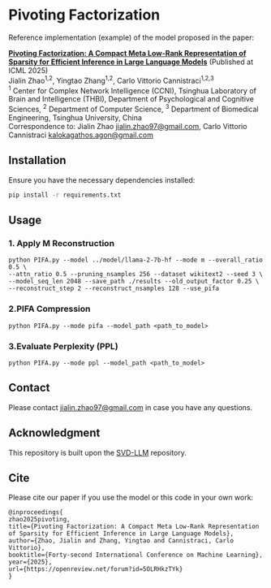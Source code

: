 # Pivoting Factorization

Reference implementation (example) of the model proposed in the paper:

**[Pivoting Factorization: A Compact Meta Low-Rank Representation of Sparsity for Efficient Inference in Large Language Models](https://icml.cc/virtual/2025/poster/46433)** (Published at ICML 2025)  
Jialin Zhao<sup>1,2</sup>, Yingtao Zhang<sup>1,2</sup>, Carlo Vittorio Cannistraci<sup>1,2,3</sup>  
<sup>1</sup> Center for Complex Network Intelligence (CCNI), Tsinghua Laboratory of Brain and Intelligence (THBI), Department of Psychological and Cognitive Sciences, <sup>2</sup> Department of Computer Science, <sup>3</sup> Department of Biomedical Engineering, Tsinghua University, China  
Correspondence to: Jialin Zhao <jialin.zhao97@gmail.com>, Carlo Vittorio Cannistraci <kalokagathos.agon@gmail.com>

## Installation

Ensure you have the necessary dependencies installed:
```bash
pip install -r requirements.txt
```

## Usage

### 1. Apply M Reconstruction

```
python PIFA.py --model ../model/llama-2-7b-hf --mode m --overall_ratio 0.5 \
--attn_ratio 0.5 --pruning_nsamples 256 --dataset wikitext2 --seed 3 \
--model_seq_len 2048 --save_path ./results --old_output_factor 0.25 \
--reconstruct_step 2 --reconstruct_nsamples 128 --use_pifa
```

### 2.PIFA Compression

```
python PIFA.py --mode pifa --model_path <path_to_model>
```

### 3.Evaluate Perplexity (PPL)

```
python PIFA.py --mode ppl --model_path <path_to_model>
```

## Contact

Please contact jialin.zhao97@gmail.com in case you have any questions.

## Acknowledgment

This repository is built upon the [SVD-LLM](https://github.com/AIoT-MLSys-Lab/SVD-LLM) repository.

## Cite
Please cite our paper if you use the model or this code in your own work:

```
@inproceedings{
zhao2025pivoting,
title={Pivoting Factorization: A Compact Meta Low-Rank Representation of Sparsity for Efficient Inference in Large Language Models},
author={Zhao, Jialin and Zhang, Yingtao and Cannistraci, Carlo Vittorio},
booktitle={Forty-second International Conference on Machine Learning},
year={2025},
url={https://openreview.net/forum?id=5OLRHkzTYk}
}
```